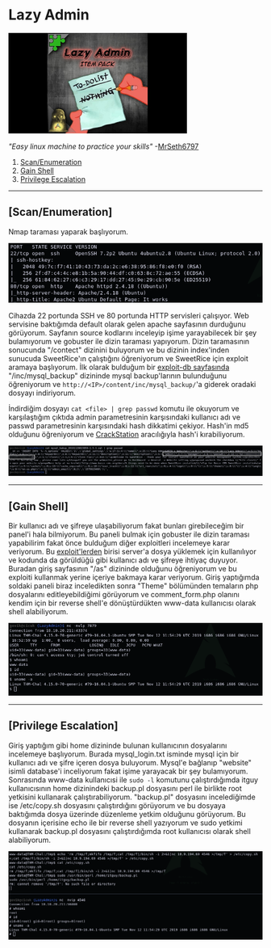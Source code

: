 # Lazy Admin

[<img src=".Images/lazy.jpeg" height="199">](https://tryhackme.com/room/lazyadmin)

*"Easy linux machine to practice your skills"* -[MrSeth6797](https://tryhackme.com/p/MrSeth6797)

1. [Scan/Enumeration](#scan/enumeration)
2. [Gain Shell](#gain-shell)
3. [Privilege Escalation](#privilege-escalation)

******

## [Scan/Enumeration]

Nmap taraması yaparak başlıyorum.

![lazy-1](.Images/lazy-1.png)

Cihazda 22 portunda SSH ve 80 portunda HTTP servisleri çalışıyor. Web servisine baktığımda default olarak gelen apache sayfasının durduğunu görüyorum. Sayfanın source kodlarını inceleyip işime yarayabilecek bir şey bulamıyorum ve gobuster ile dizin taraması yapıyorum. Dizin taramasının sonucunda "/contect" dizinini buluyorum ve bu dizinin index'inden sunucuda SweetRice'ın çalıştığını öğreniyorum ve SweetRice için exploit aramaya başlıyorum. İlk olarak bulduğum bir [exploit-db sayfasında](https://www.exploit-db.com/exploits/40718) "/inc/mysql_backup" dizininde mysql backup'larının bulunduğunu öğreniyorum ve `http://<IP>/content/inc/mysql_backup/`'a giderek oradaki dosyayı indiriyorum.

İndirdiğim dosyayı `cat <file> | grep passwd` komutu ile okuyorum ve karşılaştığım çıktıda admin parametresinin karşısındaki kullanıcı adı ve passwd parametresinin karşısındaki hash dikkatimi çekiyor. Hash'in md5 olduğunu öğreniyorum ve [CrackStation](https://crackstation.net/) aracılığıyla hash'i kırabiliyorum.

![lazy-2](.Images/lazy-2.png)

******

## [Gain Shell]

Bir kullanıcı adı ve şifreye ulaşabiliyorum fakat bunları girebileceğim bir panel'i hala bilmiyorum. Bu paneli bulmak için gobuster ile dizin taraması yapabilirim fakat önce bulduğum diğer exploitleri incelemeye karar veriyorum. Bu [exploit'lerden](https://www.exploit-db.com/exploits/40716) birisi server'a dosya yüklemek için kullanılıyor ve kodunda da görüldüğü gibi kullanıcı adı ve şifreye ihtiyaç duyuyor. Buradan giriş sayfasının "/as" dizininde olduğunu öğreniyorum ve bu exploiti kullanmak yerine içeriye bakmaya karar veriyorum. Giriş yaptığımda soldaki paneli biraz inceledikten sonra "Theme" bölümünden temaların php dosyalarını editleyebildiğimi görüyorum ve comment_form.php olanını kendim için bir reverse shell'e dönüştürdükten www-data kullanıcısı olarak shell alabiliyorum.

![lazy-3](.Images/lazy-3.png)

******

## [Privilege Escalation]

Giriş yaptığım gibi home dizininde bulunan kullanıcının dosyalarını incelemeye başlıyorum. Burada mysql_login.txt isminde mysql için bir kullanıcı adı ve şifre içeren dosya buluyorum. Mysql'e bağlanıp "website" isimli database'i inceliyorum fakat işime yarayacak bir şey bulamıyorum. Sonrasında www-data kullanıcısi ile `sudo -l` komutunu çalıştırdığımda itguy kullanıcısının home dizinindeki backup.pl dosyasını perl ile birlikte root yetkisini kullanarak çalıştırabiliyorum. "backup.pl" dosyasını incelediğimde ise /etc/copy.sh dosyasını çalıştırdığını görüyorum ve bu dosyaya baktığımda dosya üzerinde düzenleme yetkim olduğunu görüyorum. Bu dosyanın içerisine echo ile bir reverse shell yazıyorum ve sudo yetkimi kullanarak backup.pl dosyasını çalıştırdığımda root kullanıcısı olarak shell alabiliyorum.

![lazy-4](.Images/lazy-4.png)
